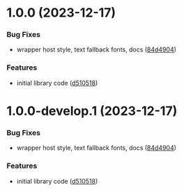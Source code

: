 # 1.0.0 (2023-12-17)


### Bug Fixes

* wrapper host style, text fallback fonts, docs ([84d4904](https://github.com/ngneat/avvvatars/commit/84d4904ac2d4f2b941652e738bcd3ba7abb99fdd))


### Features

* initial library code ([d510518](https://github.com/ngneat/avvvatars/commit/d5105186cf6890be639f3b4aebf53e4f9879fe9f))

# 1.0.0-develop.1 (2023-12-17)


### Bug Fixes

* wrapper host style, text fallback fonts, docs ([84d4904](https://github.com/ngneat/avvvatars/commit/84d4904ac2d4f2b941652e738bcd3ba7abb99fdd))


### Features

* initial library code ([d510518](https://github.com/ngneat/avvvatars/commit/d5105186cf6890be639f3b4aebf53e4f9879fe9f))
